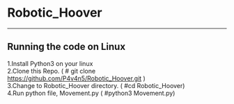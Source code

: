 # Robotic_Hoover
--------------------------
Running the code on Linux
--------------------------

1.Install Python3 on your linux  
2.Clone this Repo. ( # git clone https://github.com/P4v4n5/Robotic_Hoover.git )  
3.Change to Robotic_Hoover directory. ( #cd Robotic_Hoover)  
4.Run python file, Movement.py ( #python3 Movement.py)  

